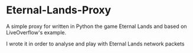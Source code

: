 # Eternal-Lands-Proxy
A simple proxy for written in Python the game Eternal Lands and based on LiveOverflow's example.

I wrote it in order to analyse and play with Eternal Lands network packets
